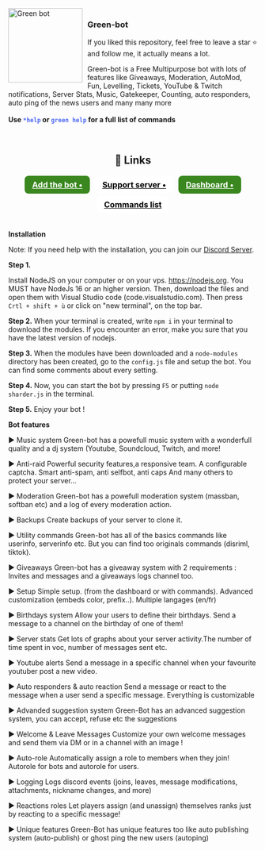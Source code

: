 <img width="150" height="150" align="left" style="float: left; margin: 0 10px 0 0;" alt="Green bot" src="https://cdn.discordapp.com/attachments/858004328170520606/870335874313904158/green-bot.png">
    <h3>Green-bot</h3>
        If you liked this repository, feel free to leave a star ⭐ and follow me, it actually means a lot.
    <br>
    <p>Green-bot is a Free Multipurpose bot with lots of features like Giveaways, Moderation, AutoMod, Fun, Levelling, Tickets, YouTube & Twitch notifications, Server Stats, Music, Gatekeeper, Counting, auto responders, auto ping of the news users and many
        many more <br> <br><strong>Use <code class= "code" style="color:#4B67F4!important">*help</code> or <code class= "code" style="color:#4B67F4!important">green help</code> for a full list of commands </strong>
    </p>
    <br>
    <center>
        <h2>🧷 Links</h2>
        <div class="flex" style="display: flex;justify-content: center;flex-wrap: wrap;">
            <a target="_blank" onclick="trackCampaignWebClick('', 'description');" style="  margin: 2px 5px;
                padding: 8px 15px;
                background-color: #3A871F;
                color: white;
                border-radius: 8px;
                font-size: 16px;
                font-weight: bold;" rel="nofollow" class="blue-btn" href="https://green-bot.app/invite"> Add the bot •</a>
            <a target="_blank" onclick="trackCampaignWebClick('', 'description');" rel="nofollow" style="  margin: 2px 5px;
                padding: 8px 15px;
                background-color: white;
                color: black;
                border-radius: 8px;
                font-size: 16px;
                font-weight: bold;" href="https://green-bot.app/discord"> Support server •</a>
            <a target="_blank" onclick="trackCampaignWebClick('', 'description');" rel="nofollow" style="  margin: 2px 5px;
                padding: 8px 15px;
                background-color: #3A871F;
                color: white;
                border-radius: 8px;
                font-size: 16px;
                font-weight: bold;" href="https://green-bot.app/profile"> Dashboard •</a>
            <a target="_blank" onclick="trackCampaignWebClick('', 'description');" rel="nofollow" style="  margin: 2px 5px;
                       padding: 8px 15px;
                       background-color: white;
                       color: black;
                       border-radius: 8px;
                       font-size: 16px;
                       font-weight: bold;" href="https://green-bot.app/commands"> Commands list </a>
        </div>
    </center>
    
 <br>  
 
**Installation**

Note: If you need help with the installation, you can join our [Discord Server](https://green-bot.app/discord).

__Step 1.__

Install NodeJS on your computer or on your vps. https://nodejs.org. You MUST have NodeJs 16 or an higher version.
Then, download the files and open them with Visual Studio code (code.visualstudio.com). Then press `Crtl + shift + ù` or click on "new terminal", on the top bar.

__Step 2.__
When your terminal is created, write `npm i` in your terminal to download the modules. 
If you encounter an error, make you sure that you have the latest version of nodejs.

__Step 3.__
When the modules have been downloaded and a `node-modules` directory has been created, go to the `config.js` file and setup the bot.
You can find some comments about every setting.

__Step 4.__
Now, you can start the bot by pressing `F5` or putting `node sharder.js` in the terminal.

__Step 5.__
Enjoy your bot !


**Bot features**


► Music system
Green-bot has a powefull music system with a wonderfull quality and a dj system (Youtube, Soundcloud, Twitch, and more!

► Anti-raid
Powerful security features,a responsive team. A configurable captcha. Smart anti-spam, anti selfbot, anti caps And many others to protect your server...

► Moderation
Green-bot has a powefull moderation system (massban, softban etc) and a log of every moderation action.

► Backups
Create backups of your server to clone it.

► Utility commands
Green-bot has all of the basics commands like userinfo, serverinfo etc. But you can find too originals commands (disriml, tiktok).

► Giveaways
Green-bot has a giveaway system with 2 requirements : Invites and messages and a giveaways logs channel too.

► Setup
Simple setup. (from the dashboard or with commands). Advanced customization (embeds color, prefix..). Multiple langages (en/fr)

► Birthdays system
Allow your users to define their birthdays. Send a message to a channel on the birthday of one of them!

► Server stats
Get lots of graphs about your server activity.The number of time spent in voc, number of messages sent etc.

► Youtube alerts
Send a message in a specific channel when your favourite youtuber post a new video.

► Auto responders & auto reaction
Send a message or react to the message when a user send a specific message. Everything is customizable

► Advanded suggestion system
Green-Bot has an advanced suggestion system, you can accept, refuse etc the suggestions

► Welcome & Leave Messages
Customize your own welcome messages and send them via DM or in a channel with an image !

► Auto-role
Automatically assign a role to members when they join! Autorole for bots and autorole for users.

► Logging
Logs discord events (joins, leaves, message modifications, attachments, nickname changes, and more)

► Reactions roles
Let players assign (and unassign) themselves ranks just by reacting to a specific message!

► Unique features
Green-Bot has unique features too like auto publishing system (auto-publish) or ghost ping the new users (autoping)
